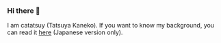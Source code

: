 ### Hi there 👋

I am catatsuy (Tatsuya Kaneko). If you want to know my background, you can read it [here](https://github.com/catatsuy/resume) (Japanese version only).

<!--
**catatsuy/catatsuy** is a ✨ _special_ ✨ repository because its `README.md` (this file) appears on your GitHub profile.

Here are some ideas to get you started:

- 🔭 I’m currently working on ...
- 🌱 I’m currently learning ...
- 👯 I’m looking to collaborate on ...
- 🤔 I’m looking for help with ...
- 💬 Ask me about ...
- 📫 How to reach me: ...
- 😄 Pronouns: ...
- ⚡ Fun fact: ...
-->
